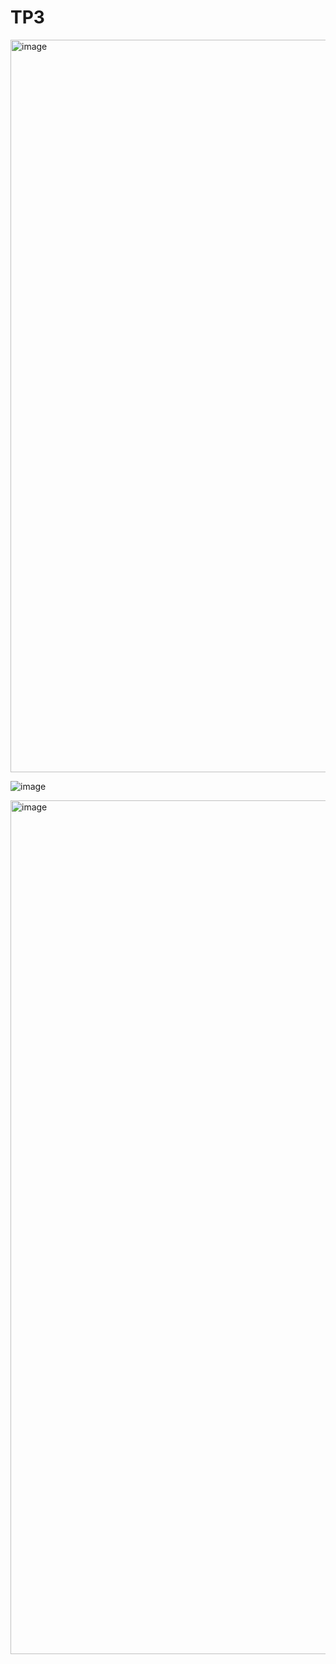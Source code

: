 # TP3

<img width="1172" alt="image" src="https://user-images.githubusercontent.com/47373969/160435193-d5c55061-9c80-4b12-a42d-3c01c1ac7da0.png">

![image](https://user-images.githubusercontent.com/47373969/160616395-01c76573-410c-429f-aba4-07b1ce1d4c41.png)

<img width="1366" alt="image" src="https://user-images.githubusercontent.com/47373969/161575316-03289a4d-ada2-4b61-b0ca-419833ecca53.png">

